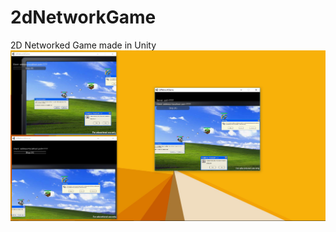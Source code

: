 # 2dNetworkGame
2D Networked Game made in Unity
![alt text](https://github.com/M4rkFlor/2dNetworkGame/blob/master/2dNetworkGame/Assets/Sprites/2DNetworkGame.png)
